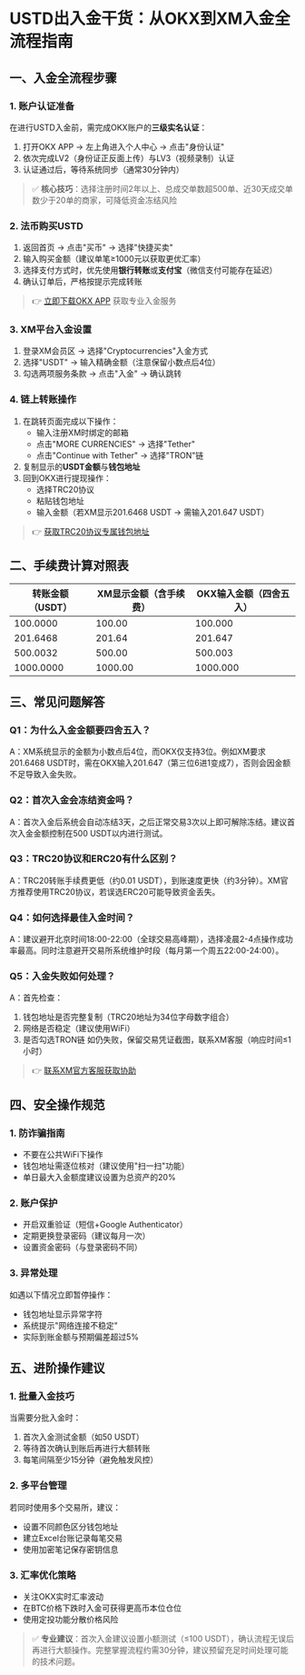 # USTD出入金干货：从OKX到XM入金全流程指南

## 一、入金全流程步骤

### 1. 账户认证准备
在进行USTD入金前，需完成OKX账户的**三级实名认证**：
1. 打开OKX APP → 左上角进入个人中心 → 点击"身份认证"
2. 依次完成LV2（身份证正反面上传）与LV3（视频录制）认证
3. 认证通过后，等待系统同步（通常30分钟内）

> ✅ **核心技巧**：选择注册时间2年以上、总成交单数超500单、近30天成交单数少于20单的商家，可降低资金冻结风险

### 2. 法币购买USTD
1. 返回首页 → 点击"买币" → 选择"快捷买卖"
2. 输入购买金额（建议单笔≥1000元以获取更优汇率）
3. 选择支付方式时，优先使用**银行转账**或**支付宝**（微信支付可能存在延迟）
4. 确认订单后，严格按提示完成转账

> 👉 [立即下载OKX APP](https://bit.ly/okx_welcome) 获取专业入金服务

### 3. XM平台入金设置
1. 登录XM会员区 → 选择"Cryptocurrencies"入金方式
2. 选择"USDT" → 输入精确金额（注意保留小数点后4位）
3. 勾选两项服务条款 → 点击"入金" → 确认跳转

### 4. 链上转账操作
1. 在跳转页面完成以下操作：
   - 输入注册XM时绑定的邮箱
   - 点击"MORE CURRENCIES" → 选择"Tether"
   - 点击"Continue with Tether" → 选择"TRON"链
2. 复制显示的**USDT金额**与**钱包地址**
3. 回到OKX进行提现操作：
   - 选择TRC20协议
   - 粘贴钱包地址
   - 输入金额（若XM显示201.6468 USDT → 需输入201.647 USDT）

> 👉 [获取TRC20协议专属钱包地址](https://bit.ly/okx_welcome)

## 二、手续费计算对照表

| 转账金额（USDT） | XM显示金额（含手续费） | OKX输入金额（四舍五入） |
|------------------|------------------------|--------------------------|
| 100.0000         | 100.00                 | 100.000                  |
| 201.6468         | 201.64                 | 201.647                  |
| 500.0032         | 500.00                 | 500.003                  |
| 1000.0000        | 1000.00                | 1000.000                 |

## 三、常见问题解答

### Q1：为什么入金金额要四舍五入？
A：XM系统显示的金额为小数点后4位，而OKX仅支持3位。例如XM要求201.6468 USDT时，需在OKX输入201.647（第三位6进1变成7），否则会因金额不足导致入金失败。

### Q2：首次入金会冻结资金吗？
A：首次入金后系统会自动冻结3天，之后正常交易3次以上即可解除冻结。建议首次入金金额控制在500 USDT以内进行测试。

### Q3：TRC20协议和ERC20有什么区别？
A：TRC20转账手续费更低（约0.01 USDT），到账速度更快（约3分钟）。XM官方推荐使用TRC20协议，若误选ERC20可能导致资金丢失。

### Q4：如何选择最佳入金时间？
A：建议避开北京时间18:00-22:00（全球交易高峰期），选择凌晨2-4点操作成功率最高。同时注意避开交易所系统维护时段（每月第一个周五22:00-24:00）。

### Q5：入金失败如何处理？
A：首先检查：
1. 钱包地址是否完整复制（TRC20地址为34位字母数字组合）
2. 网络是否稳定（建议使用WiFi）
3. 是否勾选TRON链
如仍失败，保留交易凭证截图，联系XM客服（响应时间≤1小时）

> 👉 [联系XM官方客服获取协助](https://bit.ly/okx_welcome)

## 四、安全操作规范

### 1. 防诈骗指南
- 不要在公共WiFi下操作
- 钱包地址需逐位核对（建议使用"扫一扫"功能）
- 单日最大入金额度建议设置为总资产的20%

### 2. 账户保护
- 开启双重验证（短信+Google Authenticator）
- 定期更换登录密码（建议每月一次）
- 设置资金密码（与登录密码不同）

### 3. 异常处理
如遇以下情况立即暂停操作：
- 钱包地址显示异常字符
- 系统提示"网络连接不稳定"
- 实际到账金额与预期偏差超过5%

## 五、进阶操作建议

### 1. 批量入金技巧
当需要分批入金时：
1. 首次入金测试金额（如50 USDT）
2. 等待首次确认到账后再进行大额转账
3. 每笔间隔至少15分钟（避免触发风控）

### 2. 多平台管理
若同时使用多个交易所，建议：
- 设置不同颜色区分钱包地址
- 建立Excel台账记录每笔交易
- 使用加密笔记保存密钥信息

### 3. 汇率优化策略
- 关注OKX实时汇率波动
- 在BTC价格下跌时入金可获得更高币本位仓位
- 使用定投功能分散价格风险

> ✅ **专业建议**：首次入金建议设置小额测试（≤100 USDT），确认流程无误后再进行大额操作。完整掌握流程约需30分钟，建议预留充足时间处理可能的技术问题。